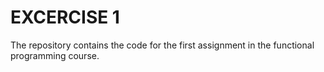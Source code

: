 # EXCERCISE 1
The repository contains the code for the first assignment in the functional programming course.